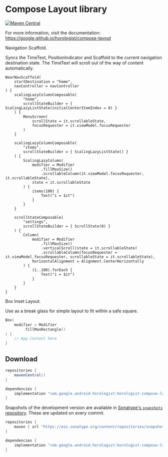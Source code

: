 # Compose Layout library

[![Maven Central](https://img.shields.io/maven-central/v/com.google.android.horologist/horologist-compose-layout)](https://search.maven.org/search?q=g:com.google.android.horologist)

For more information, visit the documentation: https://google.github.io/horologist/compose-layout

Navigation Scaffold.

Syncs the TimeText, PositionIndicator and Scaffold to the current navigation destination
state. The TimeText will scroll out of the way of content automatically.

```
WearNavScaffold(
    startDestination = "home",
    navController = navController
) {
    scalingLazyColumnComposable(
        "home",
        scrollStateBuilder = { ScalingLazyListState(initialCenterItemIndex = 0) }
    ) {
        MenuScreen(
            scrollState = it.scrollableState,
            focusRequester = it.viewModel.focusRequester
        )
    }

    scalingLazyColumnComposable(
        "items",
        scrollStateBuilder = { ScalingLazyListState() }
    ) {
        ScalingLazyColumn(
            modifier = Modifier
                .fillMaxSize()
                .scrollableColumn(it.viewModel.focusRequester, it.scrollableState),
            state = it.scrollableState
        ) {
            items(100) {
                Text("i = $it")
            }
        }
    }

    scrollStateComposable(
        "settings",
        scrollStateBuilder = { ScrollState(0) }
    ) {
        Column(
            modifier = Modifier
                .fillMaxSize()
                .verticalScroll(state = it.scrollableState)
                .scrollableColumn(focusRequester = it.viewModel.focusRequester, scrollableState = it.scrollableState),
            horizontalAlignment = Alignment.CenterHorizontally
        ) {
            (1..100).forEach {
                Text("i = $it")
            }
        }
    }
}
```

Box Inset Layout.

Use as a break glass for simple layout to fit within a safe square.

```kotlin
Box(
    modifier = Modifier
        .fillMaxRectangle()
) {
    // App Content here        
}
```

## Download

```groovy
repositories {
    mavenCentral()
}

dependencies {
    implementation "com.google.android.horologist:horologist-compose-layout:<version>"
}
```

Snapshots of the development version are available in [Sonatype's `snapshots` repository][snap]. These are updated on every commit.

```groovy
repositories {
    maven { url "https://oss.sonatype.org/content/repositories/snapshots" }
}

dependencies {
    implementation "com.google.android.horologist:horologist-compose-layout:<version>-SNAPSHOT"
}
```

  [snap]: https://oss.sonatype.org/content/repositories/snapshots/com/google/android/horologist/horologist-compose-layout/
